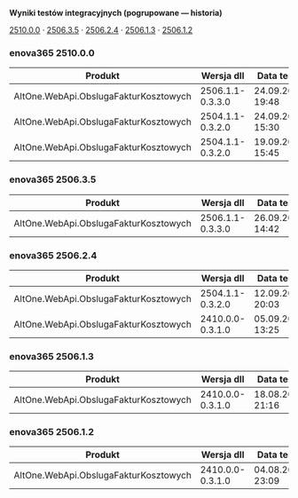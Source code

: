 **Wyniki testów integracyjnych (pogrupowane — historia)**

[2510.0.0](#enova365-251000) · [2506.3.5](#enova365-250635) · [2506.2.4](#enova365-250624) · [2506.1.3](#enova365-250613) · [2506.1.2](#enova365-250612)

### enova365 2510.0.0

| Produkt                               | Wersja dll       | Data testu       | Status |
|---------------------------------------|------------------|------------------|--------|
| AltOne.WebApi.ObslugaFakturKosztowych | 2506.1.1-0.3.3.0 | 24.09.2025 19:48 | ✅      |
| AltOne.WebApi.ObslugaFakturKosztowych | 2504.1.1-0.3.2.0 | 24.09.2025 15:30 | ✅      |
| AltOne.WebApi.ObslugaFakturKosztowych | 2504.1.1-0.3.2.0 | 19.09.2025 15:45 | ❌      |

### enova365 2506.3.5

| Produkt                               | Wersja dll       | Data testu       | Status |
|---------------------------------------|------------------|------------------|--------|
| AltOne.WebApi.ObslugaFakturKosztowych | 2506.1.1-0.3.3.0 | 26.09.2025 14:42 | ✅      |

### enova365 2506.2.4

| Produkt                               | Wersja dll       | Data testu       | Status |
|---------------------------------------|------------------|------------------|--------|
| AltOne.WebApi.ObslugaFakturKosztowych | 2504.1.1-0.3.2.0 | 12.09.2025 20:03 | ✅      |
| AltOne.WebApi.ObslugaFakturKosztowych | 2410.0.0-0.3.1.0 | 05.09.2025 13:25 | ✅      |

### enova365 2506.1.3

| Produkt                               | Wersja dll       | Data testu       | Status |
|---------------------------------------|------------------|------------------|--------|
| AltOne.WebApi.ObslugaFakturKosztowych | 2410.0.0-0.3.1.0 | 18.08.2025 21:16 | ✅      |

### enova365 2506.1.2

| Produkt                               | Wersja dll       | Data testu       | Status |
|---------------------------------------|------------------|------------------|--------|
| AltOne.WebApi.ObslugaFakturKosztowych | 2410.0.0-0.3.1.0 | 04.08.2025 23:09 | ✅      |

